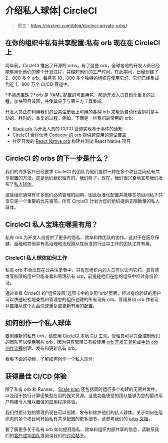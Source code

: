 # 介绍私人球体| CircleCI

> 原文：<https://circleci.com/blog/circleci-private-orbs/>

## 在你的组织中私有共享配置:私有 orb 现在在 CircleCI 上

两年前，CircleCI 推出了开源的 orbs。有了这些 orb，全球各地的开发人员已经能够简化他们的整个开发过程，并缩短他们的生产时间。在此期间，已经创建了 2，000 多个 orb，每月有 10，000 多个独特的组织在使用它们，它们已经集成到近 1，800 万个 CI/CD 管道中。

*不熟悉宝珠？*orb 是 YAML 配置的可重用包，帮助开发人员自动化重复的过程，加快项目设置，并使其易于与第三方工具集成。

开发人员正在利用我们的[公共注册表](https://circleci.com/developer/orbs)上可用的各种 orb 来帮助自动化否则将是手动的、耗时的、重复的过程。例如，下面是一些我们最常用的 orb:

*   [Slack orb](https://circleci.com/developer/orbs/orb/circleci/slack) 为开发人员的 CI/CD 管道实现基于事件的通知
*   CircleCI 合作伙伴 [Codecov 的 orb](https://circleci.com/developer/orbs/orb/codecov/codecov) 提供跨应用的测试覆盖
*   社区开发的 [React Native orb](https://circleci.com/developer/orbs/orb/react-native-community/react-native) 构建并测试 React Native 项目

## CircleCI 的 orbs 的下一步是什么？

我们的许多客户已经要求 CircleCI 的团队为他们提供一种在多个项目之间私有共享配置的方法，这是他们组织独有的。我们听了，现在，我们很兴奋地宣布我们发布了[私人球体](https://circleci.com/docs/orb-intro/#private-orbs)。

这些组织通常有许多他们必须管理的回购，因此标准化配置并能够在项目间私下共享它是一个重要的优先事项。所有 CircleCI 计划为您的组织提供无限数量的私人球体。

## CircleCI 私人宝珠在哪里有用？

私有 orb 为开发人员提供了更多的隐私、效率和跨团队的协作。这对于在医疗保健、金融和其他具有高治理和法规遵从性标准的行业中工作的团队尤其有用。

### CircleCI 私人球体如何工作

私有 orb 不会出现在公共注册表中，只有您组织内的人员可以访问它们。具有读或写权限的用户只能查看和管理私有 orb，前提是他们在您的组织中经过身份验证。

通过查看 CircleCI 的“组织设置”选项卡中的专用“orb”页面，经过身份验证的用户可以快速轻松地查找和管理您的组织创建的所有现有 orb。管理员和 orb 作者可以直接从这个页面快速重复或更新有用的配置。

## 如何创作一个私人球体

要创建新的私有 orb，请使用 [CircleCI 本地 CLI](https://circleci.com/docs/local-cli/) 工具。管理员可以完全控制他们的团队可以使用哪些 orb，因为只有管理员有权使用 [orb 开发工具包](https://circleci.com/docs/orb-author/?section=configuration#orb-development-kit)或[手动 orb 创作流程](https://circleci.com/docs/orb-author-validate-publish/)创建、发布和更新私有 orb。

看看下面的视频，了解如何创作一个私人球体:

## 获得最佳 CI/CD 体验

除了私有 orb 和 Runner， [Scale plan](https://circleci.com/pricing/) 还包括同时运行多个构建的无限并发性，以及用于执行计算密集型应用的强大资源。这些功能使您的团队能够为您的最终用户构建令人难以置信的应用程序体验。

我们付费计划的管理员现在可以创建、发布和维护他们的私人球体。关于如何在组织内的多个项目间开始私有共享配置的更多细节，请参考我们的 [orbs 文档](https://circleci.com/docs/orb-intro/#private-orbs)。

要了解更多关于私有 orb 如何提高隐私、效率和组织内部共享的信息，请联系我们的[客户成功团队](https://support.circleci.com/hc/en-us)或阅读我们的[讨论帖子](https://discuss.circleci.com/t/private-orbs-are-here/39176)。